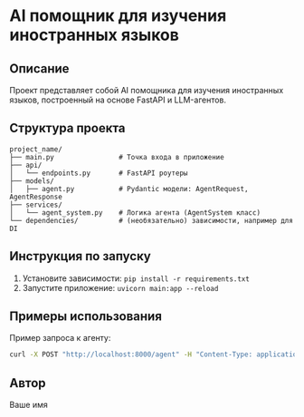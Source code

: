 # AI помощник для изучения иностранных языков

## Описание
Проект представляет собой AI помощника для изучения иностранных языков, построенный на основе FastAPI и LLM-агентов.

## Структура проекта
```
project_name/
├── main.py                # Точка входа в приложение
├── api/
│   └── endpoints.py       # FastAPI роутеры
├── models/
│   ├── agent.py           # Pydantic модели: AgentRequest, AgentResponse
├── services/
│   └── agent_system.py    # Логика агента (AgentSystem класс)
└── dependencies/          # (необязательно) зависимости, например для DI
```

## Инструкция по запуску
1. Установите зависимости: `pip install -r requirements.txt`
2. Запустите приложение: `uvicorn main:app --reload`

## Примеры использования
Пример запроса к агенту:
```bash
curl -X POST "http://localhost:8000/agent" -H "Content-Type: application/json" -d '{"query": "Привет, как дела?"}'
```

## Автор
Ваше имя